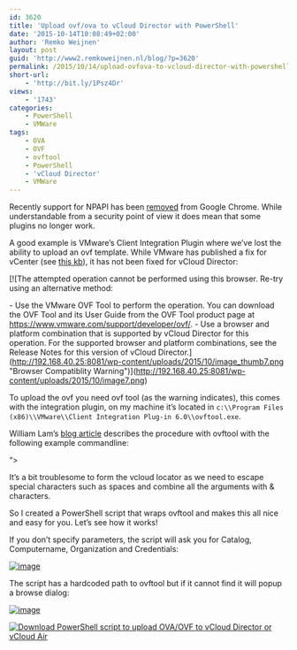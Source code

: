 ```yaml
---
id: 3620
title: 'Upload ovf/ova to vCloud Director with PowerShell'
date: '2015-10-14T10:08:49+02:00'
author: 'Remko Weijnen'
layout: post
guid: 'http://www2.remkoweijnen.nl/blog/?p=3620'
permalink: /2015/10/14/upload-ovfova-to-vcloud-director-with-powershell/
short-url:
    - 'http://bit.ly/1Psz4Dr'
views:
    - '1743'
categories:
    - PowerShell
    - VMWare
tags:
    - OVA
    - OVF
    - ovftool
    - PowerShell
    - 'vCloud Director'
    - VMWare
---
```


Recently support for NPAPI has been [removed](https://support.google.com/chrome/answer/6213033?hl=en) from Google Chrome. While understandable from a security point of view it does mean that some plugins no longer work.

A good example is VMware’s Client Integration Plugin where we’ve lost the ability to upload an ovf template. While VMware has published a fix for vCenter (see [this kb](http://kb.vmware.com/selfservice/microsites/search.do?language=en_US&cmd=displayKC&externalId=2130672)), it has not been fixed for vCloud Director:

[![The attempted operation cannot be performed using this browser. Re-try using an alternative method:

\- Use the VMware OVF Tool to perform the operation. You can download the OVF Tool and its User Guide from the OVF Tool product page at https://www.vmware.com/support/developer/ovf/.
\- Use a browser and platform combination that is supported by vCloud Director for this operation. For the supported browser and platform combinations, see the Release Notes for this version of vCloud Director.](http://192.168.40.25:8081/wp-content/uploads/2015/10/image_thumb7.png "Browser Compatiblity Warning")](http://192.168.40.25:8081/wp-content/uploads/2015/10/image7.png)

To upload the ovf you need ovf tool (as the warning indicates), this comes with the integration plugin, on my machine it’s located in `c:\\Program Files (x86)\\VMware\\Client Integration Plug-in 6.0\\ovftool.exe`.

William Lam’s [blog article](https://blogs.vmware.com/vsphere/2013/05/how-to-import-an-ova-into-vcloud-director.html) describes the procedure with ovftool with the following example commandline:

“&gt;

It’s a bit troublesome to form the vcloud locator as we need to escape special characters such as spaces and combine all the arguments with &amp; characters.

So I created a PowerShell script that wraps ovftool and makes this all nice and easy for you. Let’s see how it works!

If you don’t specify parameters, the script will ask you for Catalog, Computername, Organization and Credentials:

[![image](http://192.168.40.25:8081/wp-content/uploads/2015/10/image_thumb8.png "image")](http://192.168.40.25:8081/wp-content/uploads/2015/10/image8.png)

The script has a hardcoded path to ovftool but if it cannot find it will popup a browse dialog:

[![image](http://192.168.40.25:8081/wp-content/uploads/2015/10/image_thumb9.png "image")](http://192.168.40.25:8081/wp-content/uploads/2015/10/image9.png)

[![Download PowerShell script to upload OVA/OVF to vCloud Director or vCloud Air](http:///192.168.40.25:8081/wp-content/uploads/2014/07/downloadbutton.gif?resize=120%2C36 "Download")](https://remkoweijnen.sharefile.eu/d-s3fb364c571e42e59)